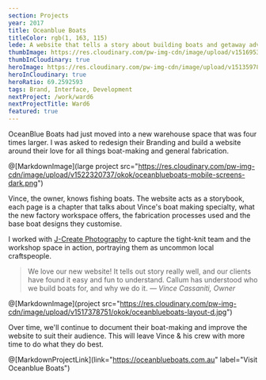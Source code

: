 ```yaml
---
section: Projects
year: 2017
title: Oceanblue Boats
titleColor: rgb(1, 163, 115)
lede: A website that tells a story about building boats and getaway adventures.
thumbImage: https://res.cloudinary.com/pw-img-cdn/image/upload/v1516953101/okok/thumb-oceanblueboats.jpg
thumbInCloudinary: true
heroImage: https://res.cloudinary.com/pw-img-cdn/image/upload/v1513597864/okok/oceanblueboats-video-poster.jpg
heroInCloudinary: true
heroRatio: 69.2592593
tags: Brand, Interface, Development
nextProject: /work/ward6
nextProjectTitle: Ward6
featured: true
---
```


OceanBlue Boats had just moved into a new warehouse space that was four times larger. I
was asked to redesign their Branding and build a website around their love for all
things boat-making and general fabrication.

@[MarkdownImage](large project src="https://res.cloudinary.com/pw-img-cdn/image/upload/v1522320737/okok/oceanblueboats-mobile-screens-dark.png")

<!-- @[MarkdownMovie](large src="/images/oceanblueboats-desktop-video.mp4") -->

Vince, the owner, knows fishing boats. The website acts as a storybook, each page is a
chapter that talks about Vince's boat making specialty, what the new factory workspace offers, the fabrication processes used and the base boat designs they customise.

I worked with [J-Create Photography](http://j-create.com.au/) to capture the tight-knit team and the workshop space in action, portraying them as uncommon local craftspeople.

> We love our new website! It tells out story really well, and our clients have found it easy and fun to understand. Callum has understood who we build boats for, and why we do it. _— Vince Cassaniti, Owner_

@[MarkdownImage](project src="https://res.cloudinary.com/pw-img-cdn/image/upload/v1517378751/okok/oceanblueboats-layout-d.jpg")

Over time, we'll continue to document their boat-making and improve the website to suit their audience. This will leave Vince & his crew with more time to do what they do best.

<!-- @[MarkdownNote](note="Frontend development done in collaboration with <a href='https://github.com/BarryPH'> Barry Phillip Hall.</a>") -->

@[MarkdownProjectLink](link="https://oceanblueboats.com.au" label="Visit Oceanblue Boats")
